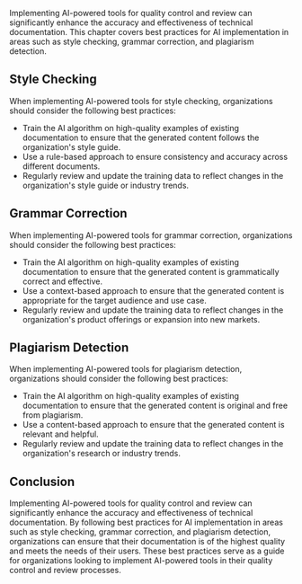 

Implementing AI-powered tools for quality control and review can significantly enhance the accuracy and effectiveness of technical documentation. This chapter covers best practices for AI implementation in areas such as style checking, grammar correction, and plagiarism detection.

Style Checking
--------------

When implementing AI-powered tools for style checking, organizations should consider the following best practices:

* Train the AI algorithm on high-quality examples of existing documentation to ensure that the generated content follows the organization's style guide.
* Use a rule-based approach to ensure consistency and accuracy across different documents.
* Regularly review and update the training data to reflect changes in the organization's style guide or industry trends.

Grammar Correction
------------------

When implementing AI-powered tools for grammar correction, organizations should consider the following best practices:

* Train the AI algorithm on high-quality examples of existing documentation to ensure that the generated content is grammatically correct and effective.
* Use a context-based approach to ensure that the generated content is appropriate for the target audience and use case.
* Regularly review and update the training data to reflect changes in the organization's product offerings or expansion into new markets.

Plagiarism Detection
--------------------

When implementing AI-powered tools for plagiarism detection, organizations should consider the following best practices:

* Train the AI algorithm on high-quality examples of existing documentation to ensure that the generated content is original and free from plagiarism.
* Use a content-based approach to ensure that the generated content is relevant and helpful.
* Regularly review and update the training data to reflect changes in the organization's research or industry trends.

Conclusion
----------

Implementing AI-powered tools for quality control and review can significantly enhance the accuracy and effectiveness of technical documentation. By following best practices for AI implementation in areas such as style checking, grammar correction, and plagiarism detection, organizations can ensure that their documentation is of the highest quality and meets the needs of their users. These best practices serve as a guide for organizations looking to implement AI-powered tools in their quality control and review processes.
